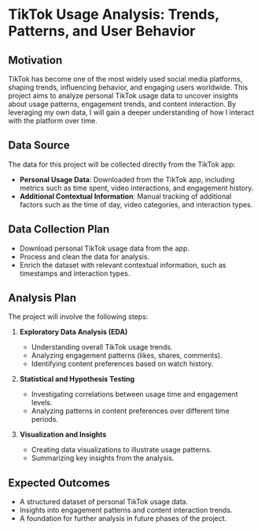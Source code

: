 # TikTok Usage Analysis: Trends, Patterns, and User Behavior

## Motivation
TikTok has become one of the most widely used social media platforms, shaping trends, influencing behavior, and engaging users worldwide. This project aims to analyze personal TikTok usage data to uncover insights about usage patterns, engagement trends, and content interaction. By leveraging my own data, I will gain a deeper understanding of how I interact with the platform over time.

## Data Source
The data for this project will be collected directly from the TikTok app:
- **Personal Usage Data**: Downloaded from the TikTok app, including metrics such as time spent, video interactions, and engagement history.
- **Additional Contextual Information**: Manual tracking of additional factors such as the time of day, video categories, and interaction types.

## Data Collection Plan
- Download personal TikTok usage data from the app.
- Process and clean the data for analysis.
- Enrich the dataset with relevant contextual information, such as timestamps and interaction types.

## Analysis Plan
The project will involve the following steps:
1. **Exploratory Data Analysis (EDA)**
   - Understanding overall TikTok usage trends.
   - Analyzing engagement patterns (likes, shares, comments).
   - Identifying content preferences based on watch history.

2. **Statistical and Hypothesis Testing**
   - Investigating correlations between usage time and engagement levels.
   - Analyzing patterns in content preferences over different time periods.

3. **Visualization and Insights**
   - Creating data visualizations to illustrate usage patterns.
   - Summarizing key insights from the analysis.

## Expected Outcomes
- A structured dataset of personal TikTok usage data.
- Insights into engagement patterns and content interaction trends.
- A foundation for further analysis in future phases of the project.
